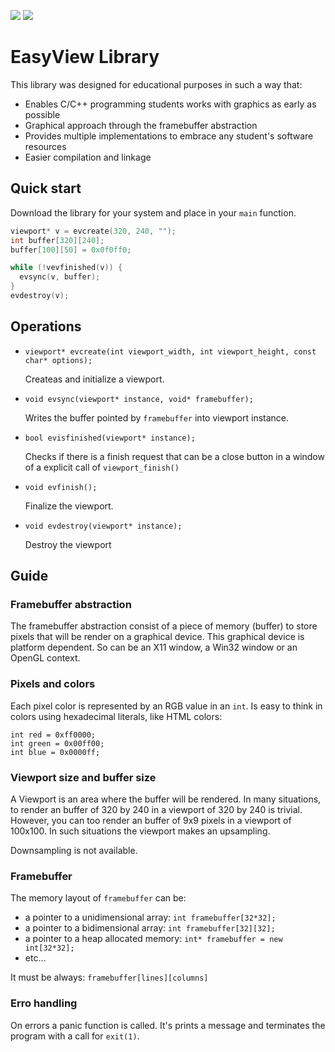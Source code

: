 ![](https://img.shields.io/github/release/elfcorreia/viewport.svg) ![](https://img.shields.io/github/license/elfcorreia/viewport.svg)

# EasyView Library

This library was designed for educational purposes in such a way that:

* Enables C/C++ programming students works with graphics as early as possible
* Graphical approach through the framebuffer abstraction
* Provides multiple implementations to embrace any student's software resources
* Easier compilation and linkage

## Quick start

Download the library for your system and place in your `main` function.

```c
viewport* v = evcreate(320, 240, "");
int buffer[320][240];
buffer[100][50] = 0x0f0ff0;

while (!vevfinished(v)) {
  evsync(v, buffer);
}
evdestroy(v);

```
## Operations

- `viewport* evcreate(int viewport_width, int viewport_height, const char* options);`
  
  Createas and initialize a viewport.

- `void evsync(viewport* instance, void* framebuffer);`
  
  Writes the buffer pointed by `framebuffer` into viewport instance.

- `bool evisfinished(viewport* instance);`

  Checks if there is a finish request that can be a close button in a window of a explicit call of `viewport_finish()`

- `void evfinish();`
  
  Finalize the viewport.

- `void evdestroy(viewport* instance);`

  Destroy the viewport

## Guide

### Framebuffer abstraction

The framebuffer abstraction consist of a piece of memory (buffer) to store pixels that will be render on a graphical device. This graphical device is platform dependent. So can be an X11 window, a Win32 window or an OpenGL context.

### Pixels and colors

Each pixel color is represented by an RGB value in an `int`. Is easy to think in colors using hexadecimal literals, like HTML colors:

    int red = 0xff0000;
    int green = 0x00ff00;
    int blue = 0x0000ff;

### Viewport size and buffer size

A Viewport is an area where the buffer will be rendered. In many situations, to render an buffer of 320 by 240 in a viewport of 320 by 240 is trivial. However, you can too render an buffer of 9x9 pixels in a viewport of 100x100. In such situations the viewport makes an upsampling. 

Downsampling is not available.

### Framebuffer

The memory layout of `framebuffer` can be:

- a pointer to a unidimensional array: `int framebuffer[32*32];`
- a pointer to a bidimensional array: `int framebuffer[32][32];`
- a pointer to a heap allocated memory: `int* framebuffer = new int[32*32];`
- etc...      

It must be always: `framebuffer[lines][columns]`

### Erro handling

On errors a panic function is called. It's prints a message and terminates the program with a call for `exit(1)`.
